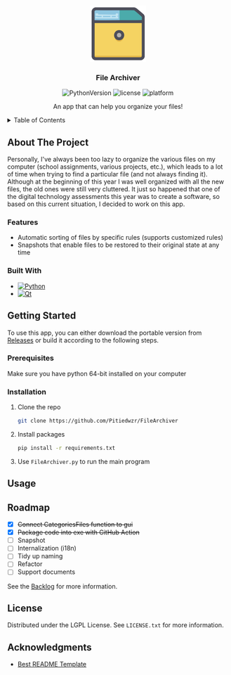 ﻿<!-- PROJECT LOGO -->
<br />
<div align="center">
  <a href="https://github.com/Pitiedwzr/FileArchiver">
    <img src="resource/images/logo.png" alt="Logo" width="128" height="128">
  </a>

<h3 align="center">File Archiver</h3>

![PythonVersion][PythonVersion]
![license][License]
![platform][Platform]

  <p align="center">
    An app that can help you organize your files!
  </p>
</div>


<!-- TABLE OF CONTENTS -->
<details>
  <summary>Table of Contents</summary>
  <ol>
    <li>
      <a href="#about-the-project">About The Project</a>
      <ul>
        <li><a href="#built-with">Built With</a></li>
        <li><a href="#features">Features</a></li>
      </ul>
    </li>
    <li>
      <a href="#getting-started">Getting Started</a>
      <ul>
        <li><a href="#prerequisites">Prerequisites</a></li>
        <li><a href="#installation">Installation</a></li>
      </ul>
    </li>
    <li><a href="#usage">Usage</a></li>
    <li><a href="#roadmap">Roadmap</a></li>
    <li><a href="#license">License</a></li>
    <li><a href="#acknowledgments">Acknowledgments</a></li>
  </ol>
</details>


<!-- ABOUT THE PROJECT -->
## About The Project

<!-- [![Product Name Screen Shot][product-screenshot]](https://example.com) -->

Personally, I've always been too lazy to organize the various files on my computer (school assignments, various projects, etc.), which leads to a lot of time when trying to find a particular file (and not always finding it). Although at the beginning of this year I was well organized with all the new files, the old ones were still very cluttered. It just so happened that one of the digital technology assessments this year was to create a software, so based on this current situation, I decided to work on this app.

### Features

* Automatic sorting of files by specific rules (supports customized rules)
* Snapshots that enable files to be restored to their original state at any time

### Built With

* [![Python][Python]][Python-url]
* [![Qt][Qt]][qt-url]


<!-- GETTING STARTED -->
## Getting Started

To use this app, you can either download the portable version from [Releases][Releases] or build it according to the following steps.

### Prerequisites

Make sure you have python 64-bit installed on your computer

### Installation

1. Clone the repo
   ```sh
   git clone https://github.com/Pitiedwzr/FileArchiver
   ```
2. Install packages
   ```sh
   pip install -r requirements.txt
   ```
3. Use `FileArchiver.py` to run the main program


<!-- USAGE EXAMPLES -->
## Usage

<!-- Use this space to show useful examples of how a project can be used. Additional screenshots, code examples and demos work well in this space. You may also link to more resources. -->
<!-- Wait for the real program -->


<!-- ROADMAP -->
## Roadmap

- [x] ~~Connect CategoriesFiles function to gui~~
- [x] ~~Package code into exe with GitHub Action~~
- [ ] Snapshot
- [ ] Internalization (i18n)
- [ ] Tidy up naming
- [ ] Refactor
- [ ] Support documents

See the [Backlog][Backlog] for more information.


<!-- LICENSE -->
## License

Distributed under the LGPL License. See `LICENSE.txt` for more information.


<!-- ACKNOWLEDGMENTS -->
## Acknowledgments

* [Best README Template](https://github.com/othneildrew/Best-README-Template)


<!-- MARKDOWN LINKS & IMAGES -->
<!-- https://www.markdownguide.org/basic-syntax/#reference-style-links -->
[License]: https://img.shields.io/github/license/Pitiedwzr/FileArchiver
[Platform]: https://img.shields.io/badge/platform-Windows%20%7C%20macOS%20%7C%20Linux-green
[PythonVersion]: https://img.shields.io/badge/Python-3.10-3776AB?logo=python&logoColor=f5f5f5
[product-screenshot]: resource/images/screenshot.png
[Python]: https://img.shields.io/badge/Python-3776AB?style=for-the-badge&logo=python&logoColor=white
[Python-url]: https://python.org/
[Qt]: https://img.shields.io/badge/Qt-41CD52?style=for-the-badge&logo=qt&logoColor=white
[Qt-url]: https://qt.io/
[Releases]: https://github.com/Pitiedwzr/FileArchiver/releases
[Backlog]: https://github.com/users/Pitiedwzr/projects/1/views/1
